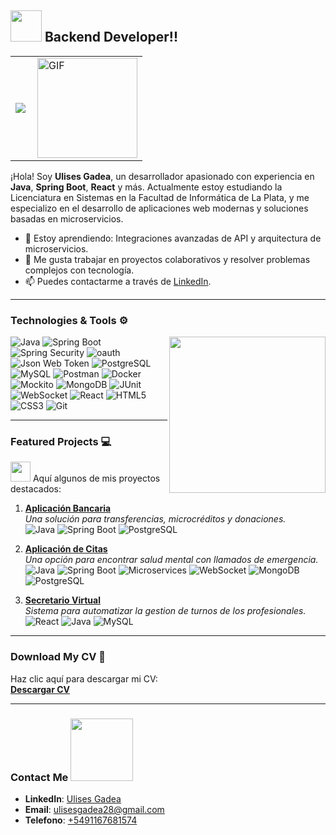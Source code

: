 ## <picture><img src="https://github.com/7oSkaaa/7oSkaaa/blob/main/Images/about_me.gif?raw=true" width="50px"></picture> Backend Developer!!

<table>
  <tr>
    <td>
      <a href="https://github.com/DenverCoder1/readme-typing-svg">
        <img src="https://readme-typing-svg.herokuapp.com?font=Time+New+Roman&color=%23C8BE25&size=25&center=true&vCenter=true&width=600&height=100&lines=Licenciatura+en+Sistemas+;Programador+autodidacta;Trabajo+en+equipo"/>
    </td>
    <td>
        <img align="right" alt="GIF" height="160px" src="https://media.giphy.com/media/Ah3zHH7hvsSB2/giphy.gif"/>
      </a>
    </td>
  </tr>
</table>


¡Hola! Soy **Ulises Gadea**, un desarrollador apasionado con experiencia en **Java**, **Spring Boot**, **React** y más. Actualmente estoy estudiando la Licenciatura en Sistemas en la Facultad de Informática de La Plata, y me especializo en el desarrollo de aplicaciones web modernas y soluciones basadas en microservicios.

- 🌱 Estoy aprendiendo: Integraciones avanzadas de API y arquitectura de microservicios.
- 🚀 Me gusta trabajar en proyectos colaborativos y resolver problemas complejos con tecnología.
- 📫 Puedes contactarme a través de [LinkedIn](https://www.linkedin.com/in/ulises-gadea/).

---

### Technologies & Tools ⚙️
<picture> <img align="right" src="https://github.com/7oSkaaa/7oSkaaa/blob/main/Images/Right_Side.gif?raw=true" width = 250px></picture>

<div>
  <img src="https://img.shields.io/badge/Java-ED8B00?style=for-the-badge&logo=java&logoColor=white" alt="Java"/>
  <img src="https://img.shields.io/badge/Spring_Boot-6DB33F?style=for-the-badge&logo=spring&logoColor=white" alt="Spring Boot"/>
  <img src="https://img.shields.io/badge/Spring%20Security-6DB33F?style=for-the-badge&logo=spring-security&logoColor=white" alt="Spring Security"/>
  <img src="https://img.shields.io/badge/OAuth2-3EAAAF?style=for-the-badge&logo=oauth&logoColor=white" alt="oauth"/>
  <img src="https://img.shields.io/badge/JWT-000000?style=for-the-badge&logo=jsonwebtokens&logoColor=white" alt="Json Web Token"/>
  <img src="https://img.shields.io/badge/PostgreSQL-336791?style=for-the-badge&logo=postgresql&logoColor=white" alt="PostgreSQL"/>
  <img src="https://img.shields.io/badge/MySQL-4479A1?style=for-the-badge&logo=mysql&logoColor=white" alt="MySQL"/>
   <img src="https://img.shields.io/badge/Postman-FF6C37?style=for-the-badge&logo=postman&logoColor=white" alt="Postman"/>
  <img src="https://img.shields.io/badge/Docker-2496ED?style=for-the-badge&logo=docker&logoColor=white" alt="Docker"/>
  <img src="https://img.shields.io/badge/Mockito-6DB33F?style=for-the-badge&logo=mockito&logoColor=white" alt="Mockito"/>
  <img src="https://img.shields.io/badge/MongoDB-47A248?style=for-the-badge&logo=mongodb&logoColor=white" alt="MongoDB"/>
  <img src="https://img.shields.io/badge/JUnit-25A162?style=for-the-badge&logo=junit5&logoColor=white" alt="JUnit"/>
  <img src="https://img.shields.io/badge/WebSocket-00B4D8?style=for-the-badge&logo=websocket&logoColor=white" alt="WebSocket"/>
  <img src="https://img.shields.io/badge/React-61DAFB?style=for-the-badge&logo=react&logoColor=white" alt="React"/>
  <img src="https://img.shields.io/badge/HTML5-E34F26?style=for-the-badge&logo=html5&logoColor=white" alt="HTML5"/>
  <img src="https://img.shields.io/badge/CSS3-1572B6?style=for-the-badge&logo=css3&logoColor=white" alt="CSS3"/>
  <img src="https://img.shields.io/badge/Git-F05032?style=for-the-badge&logo=git&logoColor=white" alt="Git"/>
</div>

---

### Featured Projects 💻

<img src = "https://media2.giphy.com/media/QssGEmpkyEOhBCb7e1/giphy.gif?cid=ecf05e47a0n3gi1bfqntqmob8g9aid1oyj2wr3ds3mg700bl&rid=giphy.gif" width = 32px> Aquí algunos de mis proyectos destacados:

1. **[Aplicación Bancaria](https://github.com/UlisesGS/Banco-Nativo)**  
   _Una solución para transferencias, microcréditos y donaciones._  
   ![Java](https://img.shields.io/badge/Java-ED8B00?style=flat-square&logo=java&logoColor=white) ![Spring Boot](https://img.shields.io/badge/Spring_Boot-6DB33F?style=flat-square&logo=spring&logoColor=white) ![PostgreSQL](https://img.shields.io/badge/PostgreSQL-336791?style=flat-square&logo=postgresql&logoColor=white)

2. **[Aplicación de Citas](https://github.com/UlisesGS/Mindup)**   
_Una opción para encontrar salud mental con llamados de emergencia._  
![Java](https://img.shields.io/badge/Java-ED8B00?style=flat-square&logo=java&logoColor=white) ![Spring Boot](https://img.shields.io/badge/Spring_Boot-6DB33F?style=flat-square&logo=spring&logoColor=white) ![Microservices](https://img.shields.io/badge/Microservices-000000?style=flat-square&logo=microservices&logoColor=white) ![WebSocket](https://img.shields.io/badge/WebSocket-007ACC?style=flat-square&logo=websocket&logoColor=white) ![MongoDB](https://img.shields.io/badge/MongoDB-47A248?style=flat-square&logo=mongodb&logoColor=white) ![PostgreSQL](https://img.shields.io/badge/PostgreSQL-336791?style=flat-square&logo=postgresql&logoColor=white) 

3. **[Secretario Virtual](https://github.com/UlisesGS/SecretarioVirtual)**  
   _Sistema para automatizar la gestion de turnos de los profesionales._  
   ![React](https://img.shields.io/badge/React-61DAFB?style=flat-square&logo=react&logoColor=white) ![Java](https://img.shields.io/badge/Java-ED8B00?style=flat-square&logo=java&logoColor=white) ![MySQL](https://img.shields.io/badge/MySQL-4479A1?style=flat-square&logo=mysql&logoColor=white)

---

### Download My CV 📄

Haz clic aquí para descargar mi CV:  
**[Descargar CV](https://drive.google.com/file/d/1X0uCGSgXovqTPy2FKdCZiql--augk8zN/view?usp=sharing)**

---

### Contact Me <img src='https://raw.githubusercontent.com/ShahriarShafin/ShahriarShafin/main/Assets/handshake.gif' width="100px">

- **LinkedIn**: [Ulises Gadea](https://www.linkedin.com/in/ulises-gadea/)  
- **Email**: [ulisesgadea28@gmail.com](mailto:ulisesgadea28@gmail.com)
- **Telefono**: [+5491167681574](mailto:+5491167681574)  

